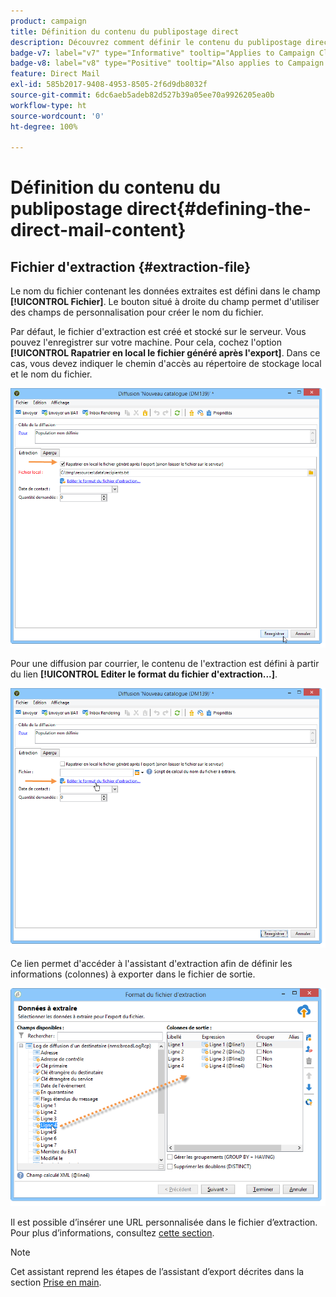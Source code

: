 ```yaml
---
product: campaign
title: Définition du contenu du publipostage direct
description: Découvrez comment définir le contenu du publipostage direct
badge-v7: label="v7" type="Informative" tooltip="Applies to Campaign Classic v7"
badge-v8: label="v8" type="Positive" tooltip="Also applies to Campaign v8"
feature: Direct Mail
exl-id: 585b2017-9408-4953-8505-2f6d9db8032f
source-git-commit: 6dc6aeb5adeb82d527b39a05ee70a9926205ea0b
workflow-type: ht
source-wordcount: '0'
ht-degree: 100%

---
```


# Définition du contenu du publipostage direct{#defining-the-direct-mail-content}



## Fichier d&#39;extraction {#extraction-file}

Le nom du fichier contenant les données extraites est défini dans le champ **[!UICONTROL Fichier]**. Le bouton situé à droite du champ permet d&#39;utiliser des champs de personnalisation pour créer le nom du fichier.

Par défaut, le fichier d&#39;extraction est créé et stocké sur le serveur. Vous pouvez l&#39;enregistrer sur votre machine. Pour cela, cochez l&#39;option **[!UICONTROL Rapatrier en local le fichier généré après l&#39;export]**. Dans ce cas, vous devez indiquer le chemin d&#39;accès au répertoire de stockage local et le nom du fichier.

![](assets/s_ncs_user_mail_delivery_local_file.png)

Pour une diffusion par courrier, le contenu de l&#39;extraction est défini à partir du lien **[!UICONTROL Editer le format du fichier d&#39;extraction...]**.

![](assets/s_ncs_user_mail_delivery_format_link.png)

Ce lien permet d&#39;accéder à l&#39;assistant d&#39;extraction afin de définir les informations (colonnes) à exporter dans le fichier de sortie.

![](assets/s_ncs_user_mail_delivery_format_wz.png)

Il est possible d’insérer une URL personnalisée dans le fichier d’extraction. Pour plus d’informations, consultez [cette section](../../web/using/publishing-a-web-form.md).

>[!NOTE]
>
>Cet assistant reprend les étapes de l’assistant d’export décrites dans la section [Prise en main](../../platform/using/executing-export-jobs.md).
